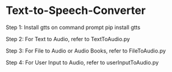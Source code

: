 # Text-to-Speech-Converter

Step 1: Install gtts on command prompt pip install gtts

Step 2: For Text to Audio, refer to TextToAudio.py

Step 3: For File to Audio or Audio Books, refer to FileToAudio.py

Step 4: For User Input to Audio, refer to userInputToAudio.py
